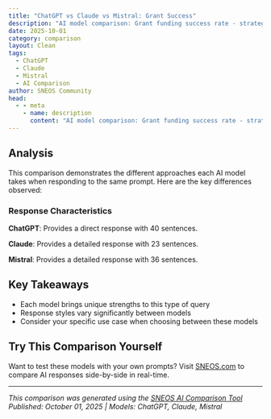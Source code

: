 ```yaml
---
title: "ChatGPT vs Claude vs Mistral: Grant Success"
description: "AI model comparison: Grant funding success rate - strategies to improve proposals..."
date: 2025-10-01
category: comparison
layout: Clean
tags:
  - ChatGPT
  - Claude
  - Mistral
  - AI Comparison
author: SNEOS Community
head:
  - - meta
    - name: description
      content: "AI model comparison: Grant funding success rate - strategies to improve proposals..."
---
```


<ChatComparison
  title="ChatGPT vs Claude vs Mistral: Grant Success"
  prompt="Grant funding success rate - strategies to improve proposals"
  :responses='{
    "ChatGPT": "Improving your grant funding success rate often comes down to submitting well-crafted, compelling proposals that clearly align with the funder\u2019s priorities. Here are several strategies to enhance your grant proposals and boost your chances of success:\n\n### 1. Understand the Funder\u2019s Priorities\n- **Research Thoroughly:** Carefully review the funder\u2019s mission, strategic goals, and previously funded projects.\n- **Align Objectives:** Tailor your proposal so that your project clearly supports the funder\u2019s interests and demonstrates relevance.\n\n### 2. Follow the Guidelines Exactly\n- **Format and Length:** Adhere strictly to formatting, word/page limits, and submission instructions.\n- **Eligibility:** Ensure your organization and project meet eligibility requirements.\n- **Required Documents:** Include all requested attachments and forms.\n\n### 3. Develop a Clear, Compelling Need Statement\n- **Use Data:** Support the need with current, relevant statistics or evidence.\n- **Illustrate Impact:** Describe the problem\u0027s significance and urgency.\n- **Connect Emotionally:** Tell stories or case studies to make the need relatable.\n\n### 4. Define Clear, Measurable Objectives\n- **SMART Objectives:** Specific, Measurable, Achievable, Relevant, Time-bound.\n- **Outcomes vs Outputs:** Focus on the impact (outcomes), not just activities (outputs).\n\n### 5. Detail a Realistic and Feasible Work Plan\n- **Step-by-Step:** Provide a timeline or milestones.\n- **Personnel:** Highlight the qualifications and roles of key team members.\n- **Methodology:** Explain how your approach effectively addresses the problem.\n\n### 6. Budget Clarity and Justification\n- **Detailed Budget:** Break down costs clearly.\n- **Justify Expenses:** Explain how each budget item supports project goals.\n- **Match Funds:** Show any cost-sharing or matching funds if required.\n\n### 7. Demonstrate Organizational Capacity\n- **Track Record:** Highlight past successes and relevant experience.\n- **Infrastructure:** Show you have the systems and resources to manage the grant.\n- **Partnerships:** Include letters of support if collaborating with others.\n\n### 8. Review and Revise Thoroughly\n- **Peer Review:** Ask colleagues or mentors to critique your draft.\n- **Proofreading:** Eliminate typos, jargon, and unclear language.\n- **Consistency:** Ensure all sections align and reinforce your story.\n\n### 9. Submit Early\n- Avoid last-minute submissions to mitigate technical or administrative issues.\n\n### 10. Follow Up and Learn\n- **Feedback:** Request reviewers\u2019 comments to improve future proposals.\n- **Track Results:** Monitor what works and refine your approach.\n\n---\n\n**Additional Tips:**\n- Attend workshops or webinars on grant writing.\n- Use templates or proposal software to organize information.\n- Build relationships with program officers for guidance.\n\nBy incorporating these strategies, your grant proposals will be stronger, clearer, and better positioned to succeed.",
    "Claude": "# Strategies to Improve Grant Proposal Success Rates\n\n## Understanding Success Rates\n- **Overall averages**: 10-20% for most competitive grants\n- **NIH**: ~20% overall, varies by institute (some \u003C10%)\n- **NSF**: 20-25% depending on program\n- **Private foundations**: Highly variable (5-50%)\n\n## Pre-Writing Strategies\n\n### 1. **Strategic Grant Selection**\n- Match your research to funder priorities\n- Check eligibility requirements carefully\n- Consider timing and competition levels\n- Review panel composition and expertise\n\n### 2. **Relationship Building**\n- Attend funder workshops and webinars\n- Network with program officers\n- Connect with successful grant recipients\n- Build collaborations with established researchers\n\n### 3. **Preliminary Work**\n- Gather strong pilot data\n- Publish related work in quality journals\n- Establish track record in the field\n- Document community need/impact\n\n## Proposal Development\n\n### 4. **Compelling Narrative**\n- Start with a clear problem statement\n- Use the \u0022So what?\u0022 test for significance\n- Tell a logical, coherent story\n- Address the \u0022why you, why now?\u0022 question\n\n### 5. **Technical Excellence**\n- Use specific aims that are testable\n- Include appropriate controls and alternatives\n- Show methodological rigor\n- Address potential limitations proactively\n\n### 6. **Team Assembly**\n- Include complementary expertise\n- Demonstrate successful collaborations\n- Consider diversity and inclusion\n- Show institutional support\n\n## Writing Best Practices\n\n### 7. **Structure and Clarity**\n- Follow guidelines exactly\n- Use clear, concise language\n- Include informative headers\n- Make key points obvious to reviewers\n\n### 8. **Visual Elements**\n- Include clear figures and tables\n- Use consistent formatting\n- Ensure readability\n- Highlight key information graphically\n\n### 9. **Budget Justification**\n- Align costs with proposed work\n- Justify all major expenses\n- Show cost-effectiveness\n- Include indirect costs correctly\n\n## Review and Revision\n\n### 10. **Multiple Review Cycles**\n- Start early (3\u002B months before deadline)\n- Get feedback from multiple sources\n- Include non-experts in review process\n- Revise based on constructive criticism\n\n### 11. **External Review Panel**\n- Recruit 3-5 reviewers with relevant expertise\n- Provide review criteria and scoring rubrics\n- Allow 2-3 weeks for thorough review\n- Address all substantive concerns\n\n## Addressing Common Weaknesses\n\n### 12. **Significance Issues**\n- Connect to larger scientific questions\n- Quantify potential impact\n- Address knowledge gaps explicitly\n- Show translational potential\n\n### 13. **Feasibility Concerns**\n- Provide realistic timelines\n- Show access to necessary resources\n- Address technical challenges\n- Include risk mitigation strategies\n\n### 14. **Innovation Problems**\n- Clearly state novel aspects\n- Compare to existing approaches\n- Show methodological advances\n- Demonstrate conceptual innovation\n\n## Post-Submission Strategies\n\n### 15. **Resubmission Planning**\n- Carefully review all reviewer comments\n- Address every substantive concern\n- Highlight changes in revision\n- Consider scope modifications if needed\n\n### 16. **Portfolio Approach**\n- Submit to multiple funders\n- Vary proposal sizes and scopes\n- Maintain active pipeline\n- Track success patterns\n\n## Success Metrics and Tracking\n\n### 17. **Performance Analysis**\n- Track win rates by funder type\n- Analyze reviewer feedback patterns\n- Identify successful strategies\n- Monitor funding landscape changes\n\n## Institution-Specific Strategies\n\n### 18. **Leverage Support Services**\n- Use pre-award offices\n- Access proposal development programs\n- Utilize research development staff\n- Join proposal writing groups\n\n### 19. **Internal Funding**\n- Secure seed funding first\n- Use internal awards strategically\n- Build preliminary data\n- Establish collaborations\n\n## Advanced Strategies\n\n### 20. **Program Officer Engagement**\n- Schedule pre-submission consultations\n- Clarify program priorities\n- Discuss proposal concepts\n- Understand review process\n\n### 21. **Timing Optimization**\n- Avoid oversubscribed cycles\n- Consider resubmission advantages\n- Plan around other deadlines\n- Allow adequate preparation time\n\n## Red Flags to Avoid\n\n- **Late submissions or missed deadlines**\n- **Failure to follow guidelines**\n- **Weak preliminary data**\n- **Unrealistic budgets or",
    "Mistral": "Improving the success rate of grant funding proposals involves a combination of strategic planning, thorough research, and effective communication. Here are some strategies to help you enhance your proposals:\n\n### 1. **Understand the Funding Agency**\n   - **Research the Funder:** Understand the mission, goals, and priorities of the funding agency. Tailor your proposal to align with these objectives.\n   - **Read Guidelines Carefully:** Ensure you comply with all submission guidelines, including formatting, deadlines, and required documentation.\n\n### 2. **Develop a Strong Concept**\n   - **Clear and Compelling Idea:** Your proposal should present a clear, compelling, and innovative idea that addresses a significant problem or need.\n   - **Feasibility:** Demonstrate that your project is feasible and that you have the necessary resources and expertise to carry it out.\n\n### 3. **Write a Persuasive Proposal**\n   - **Executive Summary:** Start with a strong executive summary that captures the essence of your proposal.\n   - **Problem Statement:** Clearly define the problem your project aims to solve and why it is important.\n   - **Objectives and Methods:** Outline specific, measurable objectives and describe the methods you will use to achieve them.\n   - **Budget Justification:** Provide a detailed and justified budget that shows how funds will be used effectively.\n   - **Impact and Sustainability:** Explain the potential impact of your project and how it will be sustained beyond the funding period.\n\n### 4. **Engage Stakeholders**\n   - **Collaboration:** Involve key stakeholders, including community members, other researchers, and organizations, to strengthen your proposal.\n   - **Letters of Support:** Include letters of support from relevant stakeholders to demonstrate broader interest and backing.\n\n### 5. **Use Data and Evidence**\n   - **Preliminary Data:** If available, include preliminary data or pilot study results to support your proposal.\n   - **Literature Review:** Conduct a thorough literature review to situate your project within the existing body of knowledge.\n\n### 6. **Seek Feedback**\n   - **Peer Review:** Have colleagues or mentors review your proposal and provide feedback.\n   - **Professional Editing:** Consider hiring a professional editor to ensure your proposal is clear, concise, and free of errors.\n\n### 7. **Leverage Technology**\n   - **Online Resources:** Use online resources and databases to find funding opportunities and understand the competitive landscape.\n   - **Proposal Management Software:** Utilize software tools to manage the proposal writing process and track deadlines.\n\n### 8. **Build a Strong Team**\n   - **Expertise:** Assemble a team with diverse expertise relevant to your project.\n   - **Track Record:** Highlight the team\u0027s past achievements and experience in the field.\n\n### 9. **Follow Up**\n   - **Post-Submission Communication:** After submitting your proposal, follow up with the funding agency to ensure it was received and to address any questions they may have.\n   - **Learn from Rejections:** If your proposal is rejected, seek feedback from the reviewers to understand why and use this information to improve future proposals.\n\n### 10. **Continuous Improvement**\n   - **Reflect and Adapt:** Continuously reflect on your proposal writing process and adapt your strategies based on feedback and outcomes.\n   - **Stay Updated:** Keep abreast of new funding opportunities and changes in the funding landscape.\n\nBy implementing these strategies, you can significantly enhance the quality and competitiveness of your grant funding proposals, increasing your chances of success."
  }'
  published-date="12:27"
/>

## Analysis

This comparison demonstrates the different approaches each AI model takes when responding to the same prompt. Here are the key differences observed:

### Response Characteristics

**ChatGPT**: Provides a direct response with 40 sentences. 

**Claude**: Provides a detailed response with 23 sentences. 

**Mistral**: Provides a detailed response with 36 sentences. 

## Key Takeaways

- Each model brings unique strengths to this type of query
- Response styles vary significantly between models
- Consider your specific use case when choosing between these models

## Try This Comparison Yourself

Want to test these models with your own prompts? Visit [SNEOS.com](https://sneos.com) to compare AI responses side-by-side in real-time.

---

*This comparison was generated using the [SNEOS AI Comparison Tool](https://sneos.com)*
*Published: October 01, 2025 | Models: ChatGPT, Claude, Mistral*
